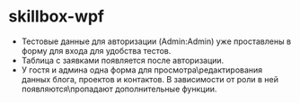 # skillbox-wpf

- Тестовые данные для авторизации (Admin:Admin) уже проставлены в форму для входа для удобства тестов.
- Таблица с заявками появляется после авторизации.
- У гостя и админа одна форма для просмотра\редактирования данных блога, проектов и контактов. В зависимости от роли в ней появляются\пропадают дополнительные функции.

